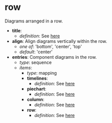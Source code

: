 # row

Diagrams arranged in a row.

- **title**:
    - *definition*: See [here](timelines.md)
- **align**: Align diagrams vertically within the row.
  - *one of*: 'bottom', 'center', 'top'
  - *default*: 'center'
- **entries**: Component diagrams in the row.
  - *type*: sequence
  - *items*:
    - *type*: mapping
    - **timelines**:
        - *definition*: See [here](timelines.md)
    - **piechart**:
        - *definition*: See [here](piechart.md)
    - **column**:
        - *definition*: See [here](column.md)
    - **row**:
        - *definition*: See [here](row.md)

